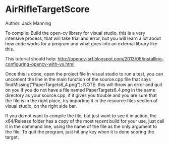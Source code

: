 AirRifleTargetScore
===================

Author: Jack Manning

To compile:
Build the open-cv library for visual studio, this is a very intensive process, that will take trial and error, but you will learn
a lot about how code works for a program and what goes into an external library like this.

This tutorial should help:
http://opencv-srf.blogspot.com/2013/05/installing-configuring-opencv-with-vs.html

Once this is done, open the project file in visual studio
to run a test, you can uncoment the line in the main function of the source.cpp file that says findMissing("PaperTargets6_4.png");
NOTE: this will throw an error and quit on you if you do not have a file named PaperTargets6_4.png in the same directory as your 
source.cpp, if it gives you trouble and you are sure that the file is in the right place, try importing it in the resource files 
section of visual studio, on the right side bar.

If you do not want to compile the file, but just want to see it in action, the x64/Release folder has a copy of the most recent build 
for your use, just call it in the command line, using the name of the file as the only argument to the file. To quit the program, 
just hit any key when it is done scoring the target.
